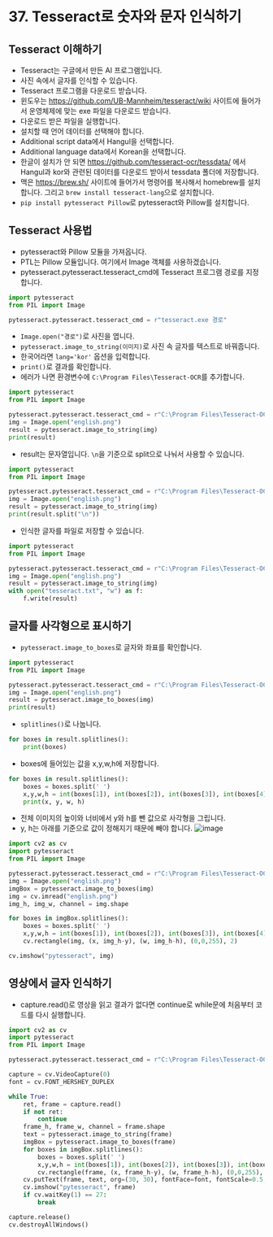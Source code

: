 # 37. Tesseract로 숫자와 문자 인식하기
## Tesseract 이해하기
* Tesseract는 구글에서 만든 AI 프로그램입니다.
* 사진 속에서 글자를 인식할 수 있습니다.
* Tesseract 프로그램을 다운로드 받습니다.
* 윈도우는 https://github.com/UB-Mannheim/tesseract/wiki 사이트에 들어가서 운영체제에 맞는 exe 파일을 다운로드 받습니다.
* 다운로드 받은 파일을 실행합니다.
* 설치할 때 언어 데이터를 선택해야 합니다.
* Additional script data에서 Hangul을 선택합니다.
* Additional language data에서 Korean을 선택합니다.
* 한글이 설치가 안 되면 https://github.com/tesseract-ocr/tessdata/ 에서 Hangul과 kor와 관련된 데이터를 다운로드 받아서 tessdata 폴더에 저장합니다.
* 맥은 https://brew.sh/ 사이트에 들어가서 명령어를 복사해서 homebrew를 설치합니다. 그리고 ```brew install tesseract-lang```으로 설치합니다.  
* ```pip install pytesseract Pillow```로 pytesseract와 Pillow를 설치합니다.

## Tesseract 사용법
* pytesseract와 Pillow 모듈을 가져옵니다.
* PTL는 Pillow 모듈입니다. 여기에서 Image 객체를 사용하겠습니다.
* pytesseract.pytesseract.tesseract_cmd에 Tesseract 프로그램 경로를 지정합니다.
```python
import pytesseract
from PIL import Image

pytesseract.pytesseract.tesseract_cmd = r"tesseract.exe 경로"
```

* ```Image.open("경로")```로 사진을 엽니다.
* ```pytesseract.image_to_string(이미지)```로 사진 속 글자를 텍스트로 바꿔줍니다.
* 한국어라면 ```lang='kor'``` 옵션을 입력합니다.
* ```print()```로 결과를 확인합니다.
* 에러가 나면 환경변수에 ```C:\Program Files\Tesseract-OCR```를 추가합니다.
```python
import pytesseract
from PIL import Image

pytesseract.pytesseract.tesseract_cmd = r"C:\Program Files\Tesseract-OCR\tesseract.exe"
img = Image.open("english.png")
result = pytesseract.image_to_string(img)
print(result)
```

* result는 문자열입니다. ```\n```을 기준으로 split으로 나눠서 사용할 수 있습니다.
```python
import pytesseract
from PIL import Image

pytesseract.pytesseract.tesseract_cmd = r"C:\Program Files\Tesseract-OCR\tesseract.exe"
img = Image.open("english.png")
result = pytesseract.image_to_string(img)
print(result.split("\n"))
```
* 인식한 글자를 파일로 저장할 수 있습니다.
```python
import pytesseract
from PIL import Image

pytesseract.pytesseract.tesseract_cmd = r"C:\Program Files\Tesseract-OCR\tesseract.exe"
img = Image.open("english.png")
result = pytesseract.image_to_string(img)
with open("tesseract.txt", "w") as f:
    f.write(result)
```
## 글자를 사각형으로 표시하기
* ```pytesseract.image_to_boxes```로 글자와 좌표를 확인합니다.
```python
import pytesseract
from PIL import Image

pytesseract.pytesseract.tesseract_cmd = r"C:\Program Files\Tesseract-OCR\tesseract.exe"
img = Image.open("english.png")
result = pytesseract.image_to_boxes(img)
print(result)
```

* ```splitlines()```로 나눕니다.
```python
for boxes in result.splitlines():
    print(boxes)
```  
* boxes에 들어있는 값을 x,y,w,h에 저장합니다.
```python
for boxes in result.splitlines():
    boxes = boxes.split(' ')
    x,y,w,h = int(boxes[1]), int(boxes[2]), int(boxes[3]), int(boxes[4])
    print(x, y, w, h)
```
* 전체 이미지의 높이와 너비에서 y와 h를 뺀 값으로 사각형을 그립니다.
* y, h는 아래를 기준으로 값이 정해지기 때문에 빼야 합니다. 
![image](https://user-images.githubusercontent.com/76088532/146682612-b63eeec4-2eb6-4aa9-87fe-175aae3a23e0.png)

```python
import cv2 as cv
import pytesseract
from PIL import Image

pytesseract.pytesseract.tesseract_cmd = r"C:\Program Files\Tesseract-OCR\tesseract.exe"
img = Image.open("english.png")
imgBox = pytesseract.image_to_boxes(img)
img = cv.imread("english.png")
img_h, img_w, channel = img.shape

for boxes in imgBox.splitlines():
    boxes = boxes.split(' ')
    x,y,w,h = int(boxes[1]), int(boxes[2]), int(boxes[3]), int(boxes[4])
    cv.rectangle(img, (x, img_h-y), (w, img_h-h), (0,0,255), 2)

cv.imshow("pytesseract", img)
```

## 영상에서 글자 인식하기
* capture.read()로 영상을 읽고 결과가 없다면 continue로 while문에 처음부터 코드를 다시 실행합니다. 
```python
import cv2 as cv
import pytesseract
from PIL import Image

pytesseract.pytesseract.tesseract_cmd = r"C:\Program Files\Tesseract-OCR\tesseract.exe"

capture = cv.VideoCapture(0)
font = cv.FONT_HERSHEY_DUPLEX

while True:      
    ret, frame = capture.read()
    if not ret:
        continue
    frame_h, frame_w, channel = frame.shape      
    text = pytesseract.image_to_string(frame)
    imgBox = pytesseract.image_to_boxes(frame)
    for boxes in imgBox.splitlines():
        boxes = boxes.split(' ')
        x,y,w,h = int(boxes[1]), int(boxes[2]), int(boxes[3]), int(boxes[4])
        cv.rectangle(frame, (x, frame_h-y), (w, frame_h-h), (0,0,255), 2)
    cv.putText(frame, text, org=(30, 30), fontFace=font, fontScale=0.5, color=(255,0,0), thickness=2)    
    cv.imshow("pytesseract", frame)
    if cv.waitKey(1) == 27:
        break

capture.release()
cv.destroyAllWindows()
```
